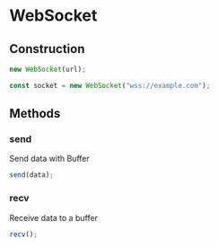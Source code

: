 # WebSocket

## Construction 

```js
new WebSocket(url);
```

```js
const socket = new WebSocket("wss://example.com");
```

## Methods

### send

Send data with Buffer

```js
send(data);
```

### recv

Receive data to a buffer

```js
recv();
```